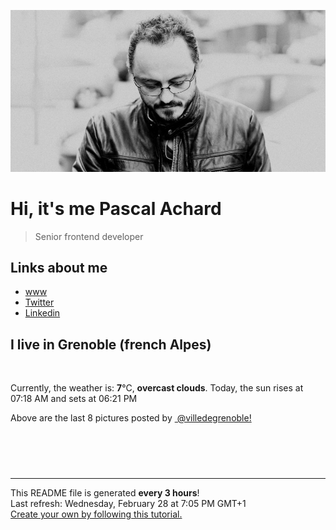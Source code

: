 ![Pascal Achard](./images/photo-pascal-achard.jpg)
# Hi, it's me Pascal Achard
> Senior frontend developer

## Links about me
- [www](https://www.pascal-achard.com)
- [Twitter](https://twitter.com/botmaster)
- [Linkedin](http://www.linkedin.com/in/pascal-achard)


## I live in Grenoble (french Alpes)
<img src="https://openweathermap.org/img/wn/04n@2x.png" alt="">

Currently, the weather is: **7**°C, **overcast clouds**.
Today, the sun rises at 07:18 AM and sets at 06:21 PM

Above are the last 8 pictures posted by <a href="https://www.instagram.com/villedegrenoble/" target="_blank"><img alt="" src="https://upload.wikimedia.org/wikipedia/commons/thumb/e/e7/Instagram_logo_2016.svg/1024px-Instagram_logo_2016.svg.png" width="20"/> @villedegrenoble!</a>

<p style="display: flex; flex-wrap: wrap; gap: 20px;">
        <img src="https://cdn1.picuki.com/hosted-by-instagram/q/0exhNuNYnjBcaS3SYdxKjf8F2vJ1Wg5SZ60STLepjSVmIR1vLHOapZA0mpCj4yRwKwVlASuRYztj5IssVV1SCD15O0DXS72ORDxQ6qiaUe6nvDZn9pRjlbgxL3EXYHer8cQoVmCpNWwSDv5PHL%7C%7Clo7gX5vnvbCgAojOMMbBCyQlWotfpUrJy9ZRxt+S4jkja45BsNz5F%7C%7CH8kKl1lodnd%7C%7CndZEvf0PMd6trV2QaUNh4kG5OKopCu7Lm4rbzMvRmHZhYXCoOELhn7GJCEc7nK0Y7Fsf20m2VyXpDEZ9IkqhdiDG7w82q4vk4H2bUdBXG9p+kMjxdKyn36dOF+I2WAAxGXW94ngIfx%7C%7CiL%7C%7C%7C%7CKNCVfsjg5RTpOKjOBetpUWAhM+71AkmLbcWAIslO0IRKQa4b8g6TpVTlMo%7C%7C63yxiDTEX2zbYWcYm.jpeg" alt="" width="200"/>
        <img src="https://cdn1.picuki.com/hosted-by-instagram/q/0exhNuNYnjBcaS3SYdxKjf8F2vJ1Wg9SZ60STLepjSVmIR1vLHOapZA0mpCj4yRwKwVlASuRYztj5IsiV15ZAz17OUPXTreIRDdU66uRXeyhvDxu8ZBml7YyK3EWZ3+m9sUuVgmYdSgIGaYDG7uo+qhT5aGuO1lQpzaEW+oR9z5G7NCnV6xhz580r6GDhx+oucoyIDND%7C%7CHg1JU46o9CUqTUHGsv+MfF3pLUqF+dVzPgL6NDhkyblFTUtdHlbWhOPr6Lgp6NXryvJXXM9%7C%7C2z6ZoYKfk9OlnealjcQ9I8titj1edgr0PkHsqHURGM4VGly+jl0vYyQowbVRUSAi21m7jL+9rirXOQfv7vBYKC5EIjNgnONbbLcQ%7C%7CYZG3UHXayGbH7aAcqsAv9MsZgfEv5J2G6m9D+MOarHzwd7MR9NpDW4KKVZSv6S7ouA2FiCmCrIrwJmxpmeKOYE6Q0bzcuO1hVyfSGeB5sab2I=.jpeg" alt="" width="200"/>
        <img src="https://cdn1.picuki.com/hosted-by-instagram/q/0exhNuNYnjBcaS3SYdxKjf8F2vJ1Wg5SZ60STLepjSVmIR1vLHOapZA0mpCl6yRxIwVgFDeSYzti7I0rWF9SDj19P0XZSbKISDpc6q2eXefN0jNm8JFgk7oyLXEfZ3Sr8MMqUAmYdSgIGaYDG7uo+qhT5aGuO1lQpTb9d7JGmC4E5ZObS6olhMF4pJ2Jg3Tt%7C%7C9kiJzJE5m4vMAQrptqO52lEX%7C%7CD+O8BnsaBwVLYBxMQK5qnRlSaHEmw+Jj8uQXagtIj+kOYA2A67YS0333iQEpsSDnRTh3qS4zV3t4gj1aSNBdxuiekZkIH2bSAEXG428Fk71p26qCDMa2is4EhX2j3+2J6pX9of97jEDKCwce694jvhPJzqF+9hbD9cJLmFdxGObfa1BZ8Uw81AFKUeh2GU9iSoV5ej5RZ2EhBohgekBZdcWeyyxoDy5nKEtw6Plx8zgvOxcOER8HJK9cO8rwl+JCqTIJscYmHyn28sEeFTeLqVxpyHPrwU.jpeg" alt="" width="200"/>
        <img src="https://cdn1.picuki.com/hosted-by-instagram/q/0exhNuNYnjBcaS3SYdxKjf8F2vJ1Wg9SZ60STLepjSVmIR1vLHOapZA0mpCl6yRxIwVgFDeSYzti7I0qUVlYDD19P0XaQL2MSTpc6qybUejN2zJn85Fknbw1KHYYZHCp8sAtXQmYdSgIGaYDG7uo+qhT5aGuO1lQpzb9d7JGmC4E5ZPiZ6x29Zk0v7GEj0Xx7oolaT5O9T9sdgcrptPTpCkeXfPiM8M6pq56AIgCifgG6vuzynXhV1IkeFFxHzPCu4bIjeMstnuxXT4ZwyzyF6cyFQobhVjmljkA449+n6SDFaxMn%7C%7C07s%7C%7C2AATNBVmtUpBVtmJGCnCbUNU2z8lR992eD76mAJtECrY%7C%7CeL%7C%7CjMev%7C%7CE1gzxK+L6UehoEyhCA%7C%7C%7C%7CUBBKJZvq+WpgJqapJPfdYhnO+2RK8Ob37iCJaURRO2mW0NIRhFNyp5byt9COHgASNg14pouC+WqQax1sApJCovSAjXSSAOsZMBCff3Q16EI0VJeg=.jpeg" alt="" width="200"/>
        <img src="https://cdn1.picuki.com/hosted-by-instagram/q/0exhNuNYnjBcaS3SYdxKjf8F2vJ1Wg9SZ60STLepjSVmIR1vLHOapZA0mpCl6yRxIwVgFDeSYzti7I0qU1tWDD19P0XaQLCOSTpc6qyQV+jN2jRg8pZml7kyLnEeYnSr%7C%7CsUsXQmYdSgIGaYDG7uo%7C%7CeoV5vvwaTMHuDaXNuUtzCVG%7C%7CMm0X51wm8Rm3ayEv0PxtpcyKzNe92U1aUospYmX+HQJWPr5PN1gpKZlR7pCicgIrdDgmBq7EHl3Kj4nUQ+RubTOl+1evSjGcxQirjGGY5waFwEQvniJ4VA0toFzqaqTZY49zt8ZkIH2CmUEXTE86kEomZOClCLOYGWW1EZLnk3J76SeVvV0i7HZPN2pfI%7C%7CG6ASTQ5XZDZR9GCkrRa%7C%7CyHQ2SI7i1BMoO294JE%7C%7CAThw6K0QCZZ7HSj0J6AwBMoAKGBcpFdq+30J6RpnDIlALa+FU%7C%7CoOfqT+ZMmmZ28ZKh7kB0fCGQUO0ba2aGiBYdHN1%7C%7CYrfMw8bWOL0WHg==.jpeg" alt="" width="200"/>
        <img src="https://cdn1.picuki.com/hosted-by-instagram/q/0exhNuNYnjBcaS3SYdxKjf8F2vJ1Wg5SZ60STLepjSVmIR1vLHOapZA0mpCl6yRxIwVgFDeSYzti7I0rUF9QCj19PkzZT7OMRDpd7amdUevN0TNn9pFilrc3L3QcbX+r8cUrVAmYdSgIGaYDG7uo+qhT5aGuO1lQpzb9d7JGmC4E5ZPiZ6x29Zk0v7GEj0Xx7oolaT5O9T9sdwcrptPTpCkeXfPiM8M6pq56AIgCifgG6vuzynXuV1IkeFFxHzPCrKfvmL5SlHPsVwwZwyytZJsjDAobhVjmljkA449+n6SDFaxMn%7C%7C07s%7C%7C2AATNBVmtUpBVtmJGCnCbUNU2z8lR951GA7KmUatMCpY%7C%7CeP8qEe9HMnwzHK+L6UehoEyhCA%7C%7C%7C%7CUBBKJZvq+WpgJqapJP7V9mnid5zSydoejiCBbBRJQgTjcLoAmSPe1z7ihxGbblja%7C%7CjTMcveCaepIax1sApJCouiMpKy+AOsZMBCff3Q16EI0VJeg=.jpeg" alt="" width="200"/>
        <img src="https://cdn1.picuki.com/hosted-by-instagram/q/0exhNuNYnjBcaS3SYdxKjf8F2vJ1Wg9SZ60STLepjSVmIR1vLHOapZA0mpCl6yRxIwVgFDeSYzti7IoqWVtRDT19PkDYSbaKTzZS6KmcVe3N0DBh9pNgnLs2KX0ZZn+p%7C%7CsEoUgmYdSgIGaYDG7uo+qhT5aGuO1lQpTb9d7JGmC4E5ZObS6olhMF4pJ2Jg3Tt%7C%7C9kiJzJE5m4vMAQrptqO52hEX%7C%7CD+O8BnsaBwVLYBxMQK5qnRlSaHEmw+Jj8uR3agtIj+kOYA2A77QRpv8HSwbJYCDnRGgFiImyN3t4gj1aSNBdxuiekZkIH2bSAEXG428Fk71p26qCDMa2is4EhX2j3+2J6mXOQl97j6DOSzYf684ivtPpzEPeliWj9cJLmFdxGObfa1BZ8Uw81AFKUeh2GU9iXtfLfd4yd+Ux9goGyhH6Jac%7C%7CaF0qKHwU7Bj2+Jh1N2hNu5cbIR8EQN1taKrwl+JCqTIJsdbxWOn28sEeFTeLqVxpyHPrwU.jpeg" alt="" width="200"/>
        <img src="https://cdn1.picuki.com/hosted-by-instagram/q/0exhNuNYnjBcaS3SYdxKjf8F2vJ1WgxSZ60STLepjSVmIR1vLHOapZA0mpCj4yRwKwVlASuRYzti7YgpV1lRDD14O03YQLOJRT5T662QXOnN0jZv9pRpk7Y3KHQcYnOn98IkVwmYdSgIGaYDG7uo+qhT5aGuO1lQpTb9d7JGmC4E5ZObS6olhMF4pJ2Jg3Tt%7C%7C9kiJzJE5m4vMAQrptqO52tEX%7C%7CD+O8BnsaBwVLYBxMQK5qnRlSaHEmw+Jj8vR3agtIj+kOYA2AjaRBox43uybuQSDnRGlWSC4jt3t4gj1aSNBdxuiekakIH2bSAEXG428Fk71p26qCDMa2is4EhX2j3+2J6mXPQl97jqEKKwceq94wXxPp7qPaFhfD9cJLmFdxGObfa1BZ8Uw81AFKUeh2GU9iSaJpOm+kF2UCcSkXmoO5skcMLIz6jy2X%7C%7CopjSigR09o+6XXapq5EcP%7C%7C9asrwl+JCqTIJtqYm2Cn28sEeFTeLqVxpyHPrwU.jpeg" alt="" width="200"/>
</p>

------------
<p>This README file is generated <b>every 3 hours</b>!
    <br />Last refresh: Wednesday, February 28 at 7:05 PM GMT+1
    <br /><a href="https://medium.com/@th.guibert/how-to-create-a-self-updating-readme-md-for-your-github-profile-f8b05744ca91">Create your own by following this tutorial.</a>
</p>
<p><a href="https://github.com/botmaster/botmaster/actions/workflows/main.yaml"><img alt="" src="https://github.com/botmaster/botmaster/actions/workflows/main.yaml/badge.svg" /></a></p>

